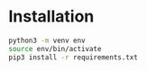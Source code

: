 # Installation

```bash
python3 -m venv env
source env/bin/activate
pip3 install -r requirements.txt
```
